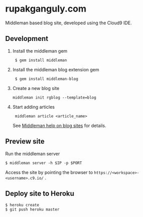 rupakganguly.com
================

Middleman based blog site, developed using the Cloud9 IDE.

## Development

1. Install the middleman gem

    ``` $ gem install middleman```

2. Install the middleman blog extension gem

    ``` $ gem install middleman-blog```

3. Create a new blog site

    ``` middleman init rgblog --template=blog ```

4. Start adding articles

    ``` middleman article <article_name>```
    
    See [Middleman help on blog sites](https://middlemanapp.com/basics/blogging/) for details.

## Preview site

Run the middleman server

``` $ middleman server -h $IP -p $PORT ```

Access the site by pointing the browser to ```https://<workspace>-<username>.c9.io/``` .

## Deploy site to Heroku

``` 
$ heroku create
$ git push heroku master
```